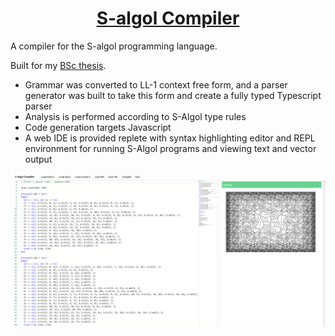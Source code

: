 <h1 align="center"><a href="https://cmcarey.github.io/S-algol/">S-algol Compiler</a></h1>

A compiler for the S-algol programming language.

Built for my [BSc thesis](./report.pdf).

- Grammar was converted to LL-1 context free form, and a parser generator was built to take this form and create a fully typed Typescript parser
- Analysis is performed according to S-Algol type rules
- Code generation targets Javascript
- A web IDE is provided replete with syntax highlighting editor and REPL environment for running S-Algol programs and viewing text and vector output

<a href="https://cmcarey.github.io/S-algol/"><img src="./assets/screenshot.png" /></a>
